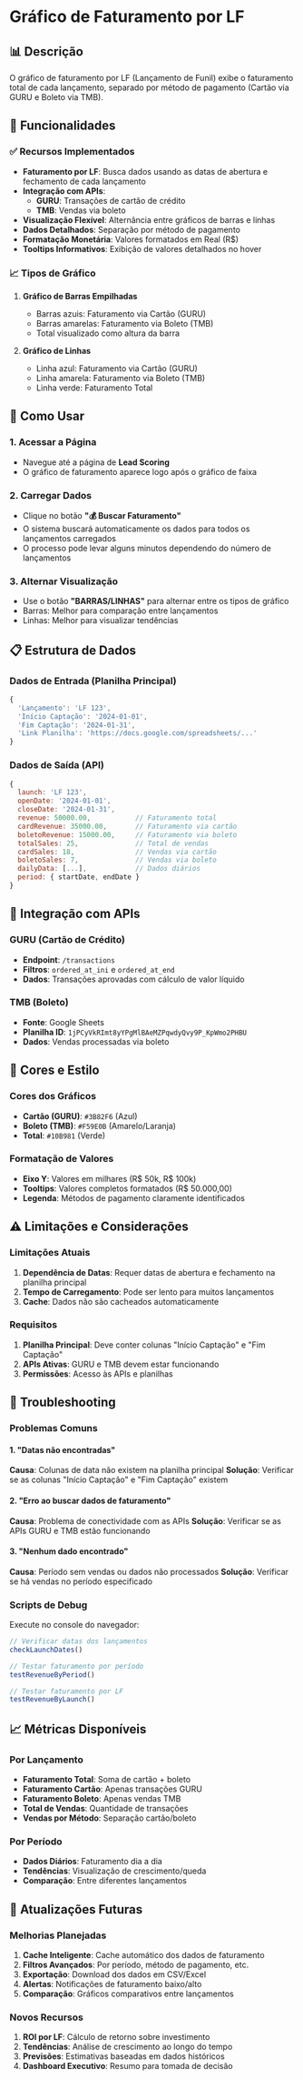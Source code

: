 # Gráfico de Faturamento por LF

## 📊 Descrição

O gráfico de faturamento por LF (Lançamento de Funil) exibe o faturamento total de cada lançamento, separado por método de pagamento (Cartão via GURU e Boleto via TMB).

## 🎯 Funcionalidades

### ✅ Recursos Implementados

- **Faturamento por LF**: Busca dados usando as datas de abertura e fechamento de cada lançamento
- **Integração com APIs**: 
  - **GURU**: Transações de cartão de crédito
  - **TMB**: Vendas via boleto
- **Visualização Flexível**: Alternância entre gráficos de barras e linhas
- **Dados Detalhados**: Separação por método de pagamento
- **Formatação Monetária**: Valores formatados em Real (R$)
- **Tooltips Informativos**: Exibição de valores detalhados no hover

### 📈 Tipos de Gráfico

1. **Gráfico de Barras Empilhadas**
   - Barras azuis: Faturamento via Cartão (GURU)
   - Barras amarelas: Faturamento via Boleto (TMB)
   - Total visualizado como altura da barra

2. **Gráfico de Linhas**
   - Linha azul: Faturamento via Cartão (GURU)
   - Linha amarela: Faturamento via Boleto (TMB)
   - Linha verde: Faturamento Total

## 🔧 Como Usar

### 1. Acessar a Página
- Navegue até a página de **Lead Scoring**
- O gráfico de faturamento aparece logo após o gráfico de faixa

### 2. Carregar Dados
- Clique no botão **"💰 Buscar Faturamento"**
- O sistema buscará automaticamente os dados para todos os lançamentos carregados
- O processo pode levar alguns minutos dependendo do número de lançamentos

### 3. Alternar Visualização
- Use o botão **"BARRAS/LINHAS"** para alternar entre os tipos de gráfico
- Barras: Melhor para comparação entre lançamentos
- Linhas: Melhor para visualizar tendências

## 📋 Estrutura de Dados

### Dados de Entrada (Planilha Principal)
```javascript
{
  'Lançamento': 'LF 123',
  'Início Captação': '2024-01-01',
  'Fim Captação': '2024-01-31',
  'Link Planilha': 'https://docs.google.com/spreadsheets/...'
}
```

### Dados de Saída (API)
```javascript
{
  launch: 'LF 123',
  openDate: '2024-01-01',
  closeDate: '2024-01-31',
  revenue: 50000.00,           // Faturamento total
  cardRevenue: 35000.00,       // Faturamento via cartão
  boletoRevenue: 15000.00,     // Faturamento via boleto
  totalSales: 25,              // Total de vendas
  cardSales: 18,               // Vendas via cartão
  boletoSales: 7,              // Vendas via boleto
  dailyData: [...],            // Dados diários
  period: { startDate, endDate }
}
```

## 🔌 Integração com APIs

### GURU (Cartão de Crédito)
- **Endpoint**: `/transactions`
- **Filtros**: `ordered_at_ini` e `ordered_at_end`
- **Dados**: Transações aprovadas com cálculo de valor líquido

### TMB (Boleto)
- **Fonte**: Google Sheets
- **Planilha ID**: `1jPCyVkRImt8yYPgMlBAeMZPqwdyQvy9P_KpWmo2PHBU`
- **Dados**: Vendas processadas via boleto

## 🎨 Cores e Estilo

### Cores dos Gráficos
- **Cartão (GURU)**: `#3B82F6` (Azul)
- **Boleto (TMB)**: `#F59E0B` (Amarelo/Laranja)
- **Total**: `#10B981` (Verde)

### Formatação de Valores
- **Eixo Y**: Valores em milhares (R$ 50k, R$ 100k)
- **Tooltips**: Valores completos formatados (R$ 50.000,00)
- **Legenda**: Métodos de pagamento claramente identificados

## ⚠️ Limitações e Considerações

### Limitações Atuais
1. **Dependência de Datas**: Requer datas de abertura e fechamento na planilha principal
2. **Tempo de Carregamento**: Pode ser lento para muitos lançamentos
3. **Cache**: Dados não são cacheados automaticamente

### Requisitos
1. **Planilha Principal**: Deve conter colunas "Início Captação" e "Fim Captação"
2. **APIs Ativas**: GURU e TMB devem estar funcionando
3. **Permissões**: Acesso às APIs e planilhas

## 🐛 Troubleshooting

### Problemas Comuns

#### 1. "Datas não encontradas"
**Causa**: Colunas de data não existem na planilha principal
**Solução**: Verificar se as colunas "Início Captação" e "Fim Captação" existem

#### 2. "Erro ao buscar dados de faturamento"
**Causa**: Problema de conectividade com as APIs
**Solução**: Verificar se as APIs GURU e TMB estão funcionando

#### 3. "Nenhum dado encontrado"
**Causa**: Período sem vendas ou dados não processados
**Solução**: Verificar se há vendas no período especificado

### Scripts de Debug
Execute no console do navegador:

```javascript
// Verificar datas dos lançamentos
checkLaunchDates()

// Testar faturamento por período
testRevenueByPeriod()

// Testar faturamento por LF
testRevenueByLaunch()
```

## 📈 Métricas Disponíveis

### Por Lançamento
- **Faturamento Total**: Soma de cartão + boleto
- **Faturamento Cartão**: Apenas transações GURU
- **Faturamento Boleto**: Apenas vendas TMB
- **Total de Vendas**: Quantidade de transações
- **Vendas por Método**: Separação cartão/boleto

### Por Período
- **Dados Diários**: Faturamento dia a dia
- **Tendências**: Visualização de crescimento/queda
- **Comparação**: Entre diferentes lançamentos

## 🔄 Atualizações Futuras

### Melhorias Planejadas
1. **Cache Inteligente**: Cache automático dos dados de faturamento
2. **Filtros Avançados**: Por período, método de pagamento, etc.
3. **Exportação**: Download dos dados em CSV/Excel
4. **Alertas**: Notificações de faturamento baixo/alto
5. **Comparação**: Gráficos comparativos entre lançamentos

### Novos Recursos
1. **ROI por LF**: Cálculo de retorno sobre investimento
2. **Tendências**: Análise de crescimento ao longo do tempo
3. **Previsões**: Estimativas baseadas em dados históricos
4. **Dashboard Executivo**: Resumo para tomada de decisão 